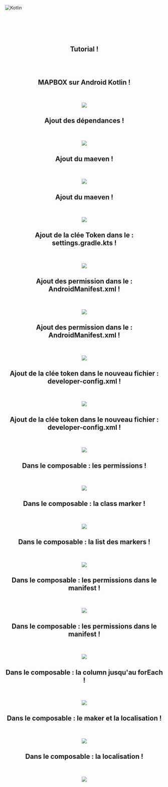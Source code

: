 ![Kotlin](https://img.shields.io/badge/kotlin-%237F52FF.svg?style=for-the-badge&logo=kotlin&logoColor=white)


<br><br><br><br>

<div align="center">
        <h2>Tutorial !</h2><br><br>
        <link src="./Enregistrement 2024-06-04 095542.mp4">
</div>


<div align="center">
        <h2>MAPBOX sur Android Kotlin !</h2><br><br>
        <img src="./fondecran.png">
</div>


<div align="center">
        <h2>Ajout des dépendances !</h2><br><br>
        <img src="./dependance.png">
</div>

<div align="center">
        <h2>Ajout du maeven !</h2><br><br>
        <img src="./maven.png">
</div>

<div align="center">
        <h2>Ajout du maeven !</h2><br><br>
        <img src="./maven.png">
</div>

<div align="center">
        <h2>Ajout de la clée Token dans le : settings.gradle.kts !</h2><br><br>
        <img src="./token.png">
</div>

<div align="center">
        <h2>Ajout des permission dans le : AndroidManifest.xml !</h2><br><br>
        <img src="./manifest.png">
</div>

<div align="center">
        <h2>Ajout des permission dans le : AndroidManifest.xml !</h2><br><br>
        <img src="./manifest.png">
</div>

<div align="center">
        <h2>Ajout de la clée token dans le nouveau fichier : developer-config.xml !</h2><br><br>
        <img src="./config.png">
</div>

<div align="center">
        <h2>Ajout de la clée token dans le nouveau fichier : developer-config.xml !</h2><br><br>
        <img src="./config.png">
</div>

<div align="center">
        <h2>Dans le composable : les permissions !</h2><br><br>
        <img src="./permission.png">
</div>

<div align="center">
        <h2>Dans le composable : la class marker !</h2><br><br>
        <img src="./marker.png">
</div>

<div align="center">
        <h2>Dans le composable : la list des markers !</h2><br><br>
        <img src="./list.png">
</div>

<div align="center">
        <h2>Dans le composable : les permissions dans le manifest !</h2><br><br>
        <img src="./les permissions dans le manifest.png">
</div>

<div align="center">
        <h2>Dans le composable : les permissions dans le manifest !</h2><br><br>
        <img src="./les permissions dans le manifest.png">
</div>

<div align="center">
        <h2>Dans le composable : la column jusqu'au forEach !</h2><br><br>
        <img src="./column.png">
</div>

<div align="center">
        <h2>Dans le composable : le maker et la localisation !</h2><br><br>
        <img src="./lemaker.png">
</div>

<div align="center">
        <h2>Dans le composable : la localisation !</h2><br><br>
        <img src="./lalocalisation.png">
</div>

